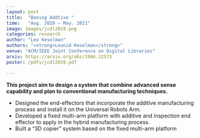 ```yaml
---
layout: post
title:  "Boeing Addtive "
time:   "Aug. 2020 – May. 2021"
image: images/jcdl2019.png
categories: research
author: "Leo Keselman"
authors: "<strong>Leonid Keselman</strong>"
venue: "ACM/IEEE Joint Conference on Digital Libraries"
arxiv: https://arxiv.org/abs/1904.12573
poster: /pdfs/jcdl2019.pdf

---
```

**This project aim to design a system that combine advanced sense capability and plan to conventional manufacturing techniques.**
- Designed the end-effectors that incorporate the additive manufacturing process and install it on the Universal Robots Arm.
- Developed a fixed multi-arm platform with additive and inspection end effector to apply in the hybrid manufacturing process.
- Built a “3D copier” system based on the fixed multi-arm platform
